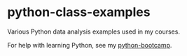 # python-class-examples
Various Python data analysis examples used in my courses.

For help with learning Python, see my [python-bootcamp](https://github.com/davedgd/python-bootcamp).
